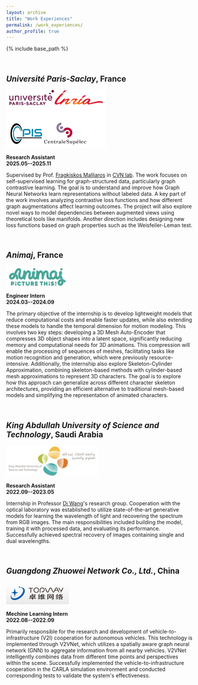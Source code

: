 ```yaml
---
layout: archive
title: "Work Experiences"
permalink: /work_experiences/
author_profile: true
---
```


{% include base_path %}

<br />

*Université Paris-Saclay*, France
------

<img src="../images/saclay.png" width="270">

**Research Assistant <br> 2025.05--2025.11**

Supervised by Prof. [Fragkiskos Malliaros](https://fragkiskos.me/) in [CVN lab](https://cvn.centralesupelec.fr/). The work focuses on self-supervised learning for graph-structured data, particularly graph contrastive learning. The goal is to understand and improve how Graph Neural Networks learn representations without labeled data. A key part of the work involves analyzing contrastive loss functions and how different graph augmentations affect learning outcomes. The project will also explore novel ways to model dependencies between augmented views using theoretical tools like manifolds. Another direction includes designing new loss functions based on graph properties such as the Weisfeiler-Leman test. 

<br />

*Animaj*, France
------

<img src="../images/animaj.png" width="170">

**Engineer Intern <br> 2024.03--2024.09**

The primary objective of the internship is to develop lightweight models that reduce computational costs and enable faster updates, while also extending these models to handle the temporal dimension for motion modeling. This involves two key steps: developing a 3D Mesh Auto-Encoder that compresses 3D object shapes into a latent space, significantly reducing memory and computational needs for 3D animations. This compression will enable the processing of sequences of meshes, facilitating tasks like motion recognition and generation, which were previously resource-intensive. Additionally, the internship also explore Skeleton-Cylinder Approximation, combining skeleton-based methods with cylinder-based mesh approximations to represent 3D characters. The goal is to explore how this approach can generalize across different character skeleton architectures, providing an efficient alternative to traditional mesh-based models and simplifying the representation of animated characters. 

<br />

*King Abdullah University of Science and Technology*, Saudi Arabia
------

<img src="../images/kaust.png" width="250">

**Research Assistant <br> 2022.09--2023.05**

Internship in Professor [Di Wang](https://cemse.kaust.edu.sa/people/person/di-wang)'s research group. Cooperation with the optical laboratory was established to utilize state-of-the-art generative models for learning the wavelength of light and recovering the spectrum from RGB images. The main responsibilities included building the model, training it with processed data, and evaluating its performance. Successfully achieved spectral recovery of images containing single and dual wavelengths.

<br />

*Guangdong Zhuowei Network Co., Ltd.*, China
------

<img src="../images/zhuowei.png" width="170" />

**Mechine Learning Intern <br> 2022.08--2022.09**

Primarily responsible for the research and development of vehicle-to-infrastructure (V2I) cooperation for autonomous vehicles. This technology is implemented through V2VNet, which utilizes a spatially aware graph neural network (GNN) to aggregate information from all nearby vehicles. V2VNet intelligently combines data from different time points and perspectives within the scene. Successfully implemented the vehicle-to-infrastructure cooperation in the CARLA simulation environment and conducted corresponding tests to validate the system's effectiveness.
